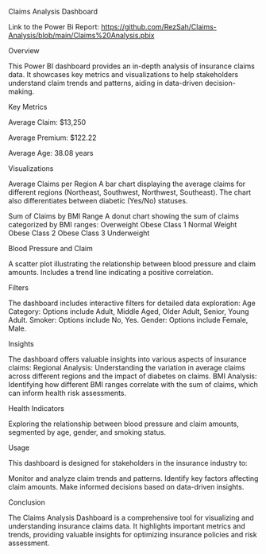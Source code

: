 Claims Analysis Dashboard

Link to the Power Bi Report: https://github.com/RezSah/Claims-Analysis/blob/main/Claims%20Analysis.pbix

Overview

This Power BI dashboard provides an in-depth analysis of insurance claims data. It showcases key metrics and visualizations to help stakeholders understand claim trends and patterns, aiding in data-driven decision-making.

Key Metrics

Average Claim: $13,250

Average Premium: $122.22

Average Age: 38.08 years

Visualizations

Average Claims per Region A bar chart displaying the average claims for different regions (Northeast, Southwest, Northwest, Southeast). The chart also differentiates between diabetic (Yes/No) statuses.

Sum of Claims by BMI Range A donut chart showing the sum of claims categorized by BMI ranges: Overweight Obese Class 1 Normal Weight Obese Class 2 Obese Class 3 Underweight

Blood Pressure and Claim

A scatter plot illustrating the relationship between blood pressure and claim amounts. Includes a trend line indicating a positive correlation.

Filters

The dashboard includes interactive filters for detailed data exploration: Age Category: Options include Adult, Middle Aged, Older Adult, Senior, Young Adult. Smoker: Options include No, Yes. Gender: Options include Female, Male.

Insights

The dashboard offers valuable insights into various aspects of insurance claims: Regional Analysis: Understanding the variation in average claims across different regions and the impact of diabetes on claims. BMI Analysis: Identifying how different BMI ranges correlate with the sum of claims, which can inform health risk assessments.

Health Indicators

Exploring the relationship between blood pressure and claim amounts, segmented by age, gender, and smoking status.

Usage

This dashboard is designed for stakeholders in the insurance industry to:

Monitor and analyze claim trends and patterns. Identify key factors affecting claim amounts. Make informed decisions based on data-driven insights.

Conclusion

The Claims Analysis Dashboard is a comprehensive tool for visualizing and understanding insurance claims data. It highlights important metrics and trends, providing valuable insights for optimizing insurance policies and risk assessment.
